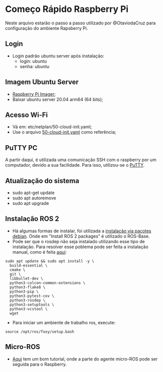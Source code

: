 # Começo Rápido Raspberry Pi

Neste arquivo estarão o passo a passo utilizado por @OtaviodaCruz para configuração do ambiente Rapsberry Pi.

## Login

- Login padrão ubuntu server após instalação:
  - login: ubuntu 
  - senha: ubuntu

## Imagem Ubuntu Server

- [Raspberry Pi Imager](https://www.raspberrypi.com/software/);
- Baixar ubuntu server 20.04 arm64 (64 bits);

## Acesso Wi-Fi

- Vá em: etc/netplan/50-cloud-init.yaml;
- Use o arquivo [50-cloud-init.yaml](https://github.com/SciCoBot/guia-scicobot/blob/abd63700f053e7ae5ec405d8a58c2857801e833e/50-cloud-init.yaml) como referência;

## PuTTY PC

A partir daqui, é utilizada uma comunicação SSH com o raspberry por um computador, devido a sua facilidade. Para isso, utilizou-se o [PuTTY](https://www.chiark.greenend.org.uk/~sgtatham/putty/latest.html).

## Atualização do sistema

- sudo apt-get update
- sudo apt autoremove
- sudo apt upgrade

## Instalação ROS 2

- Há algumas formas de instalar, foi utilizada a [instalação via pacotes debian](https://docs.ros.org/en/foxy/Installation/Ubuntu-Install-Debians.html). Onde em "Install ROS 2 packages" é utilizado o ROS-Base.
- Pode ser que o rosdep não seja instalado utilizando esse tipo de instalação. Para resolver esse poblema pode ser feita a instalação manual, como  é feita [aqui](https://docs.ros.org/en/foxy/Installation/Ubuntu-Development-Setup.html):
```
sudo apt update && sudo apt install -y \
  build-essential \
  cmake \
  git \
  libbullet-dev \
  python3-colcon-common-extensions \
  python3-flake8 \
  python3-pip \
  python3-pytest-cov \
  python3-rosdep \
  python3-setuptools \
  python3-vcstool \
  wget
```
- Para iniciar um ambiente de trabalho ros, execute:
```
source /opt/ros/foxy/setup.bash
```
## Micro-ROS

- [Aqui](https://micro.ros.org/docs/tutorials/core/teensy_with_arduino/) tem um bom tutorial, onde a parte do agente micro-ROS pode ser seguida para o Raspberry.


